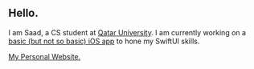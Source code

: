 <!--
**saadanis/saadanis** is a ✨ _special_ ✨ repository because its `README.md` (this file) appears on your GitHub profile.

Here are some ideas to get you started:

- 🔭 I’m currently working on ...
- 🌱 I’m currently learning ...
- 👯 I’m looking to collaborate on ...
- 🤔 I’m looking for help with ...
- 💬 Ask me about ...
- 📫 How to reach me: ...
- 😄 Pronouns: ...
- ⚡ Fun fact: ...
-->

## Hello.
I am Saad, a CS student at <a href="http://www.qu.edu.qa" target="_blank">Qatar University</a>. I am currently working on a <a href="http://github.com/saadanis/Vexillum">basic (but not so basic) iOS app</a> to hone my SwiftUI skills.

<a href="http://saadanis.com">My Personal Website.</a>
